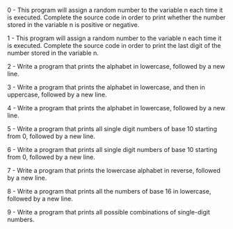 0	- This program will assign a random number to the variable n each time it is executed. Complete the source code in order to print whether the number stored in the variable n is positive or negative.

1	-	This program will assign a random number to the variable n each time it is executed. Complete the source code in order to print the last digit of the number stored in the variable n.

2	-	Write a program that prints the alphabet in lowercase, followed by a new line.

3	-	Write a program that prints the alphabet in lowercase, and then in uppercase, followed by a new line.

4	-	Write a program that prints the alphabet in lowercase, followed by a new line.

5	-	Write a program that prints all single digit numbers of base 10 starting from 0, followed by a new line.

6	-	Write a program that prints all single digit numbers of base 10 starting from 0, followed by a new line.

7	-	Write a program that prints the lowercase alphabet in reverse, followed by a new line.

8	-	Write a program that prints all the numbers of base 16 in lowercase, followed by a new line.

9	-	Write a program that prints all possible combinations of single-digit numbers.

